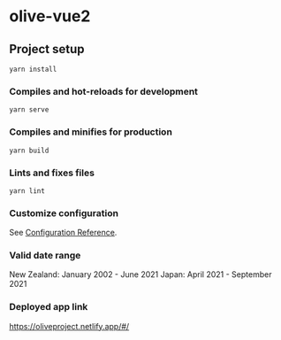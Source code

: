 # olive-vue2

## Project setup

```
yarn install
```

### Compiles and hot-reloads for development

```
yarn serve
```

### Compiles and minifies for production

```
yarn build
```

### Lints and fixes files

```
yarn lint
```

### Customize configuration

See [Configuration Reference](https://cli.vuejs.org/config/).

### Valid date range

New Zealand: January 2002 - June 2021
Japan: April 2021 - September 2021

### Deployed app link

https://oliveproject.netlify.app/#/
